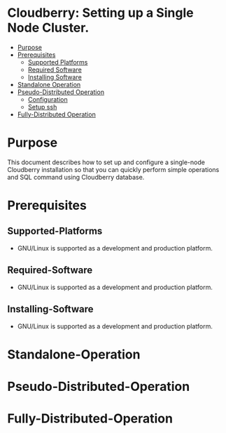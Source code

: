 Cloudberry: Setting up a Single Node Cluster.
=================

<!--ts-->
   * [Purpose](#purpose)
   * [Prerequisites](#prerequisites)
      * [Supported Platforms](#Supported-Platforms)
      * [Required Software](#Required-Software)
      * [Installing Software](#Installing-Software)
   * [Standalone Operation](#Standalone-Operation)
   * [Pseudo-Distributed Operation](#Pseudo-Distributed-Operation)
      * [Configuration](#Configuration)
      * [Setup ssh](#Setup-ssh)
   * [Fully-Distributed Operation](#Fully-Distributed-Operation)
<!--te-->

Purpose
============

This document describes how to set up and configure a single-node Cloudberry installation so that you can quickly perform simple operations and SQL command using Cloudberry database.

Prerequisites
============

Supported-Platforms
-----
* GNU/Linux is supported as a development and production platform.

Required-Software
-----
* GNU/Linux is supported as a development and production platform.

Installing-Software
-----
* GNU/Linux is supported as a development and production platform.

Standalone-Operation
============

Pseudo-Distributed-Operation
============

Fully-Distributed-Operation
============
